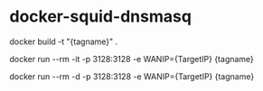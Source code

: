 # docker-squid-dnsmasq

 docker build -t "{tagname}" .
 
 docker run --rm -it -p 3128:3128 -e WANIP={TargetIP} {tagname}
 
 docker run --rm -d -p 3128:3128 -e WANIP={TargetIP} {tagname}
